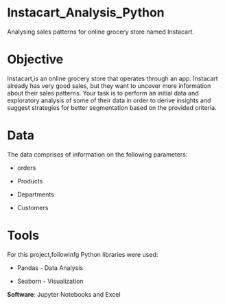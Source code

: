 # Instacart_Analysis_Python
Analysing sales patterns for online grocery store named Instacart.

# **Objective**

Instacart,is an online grocery store that operates through an app. Instacart already has very good sales, but they want to uncover more information about their sales patterns. Your task is to perform an initial data and exploratory analysis of some of their data in order to derive insights and suggest strategies for better segmentation based on the provided criteria.

# **Data**
The data comprises of information on the following parameters:
- orders
* Products
+ Departments
- Customers
  
# **Tools**
For this project,followinfg Python libraries were used:
- Pandas - Data Analysis
* Seaborn - Visualization

**Software**: Jupyter Notebooks and Excel



